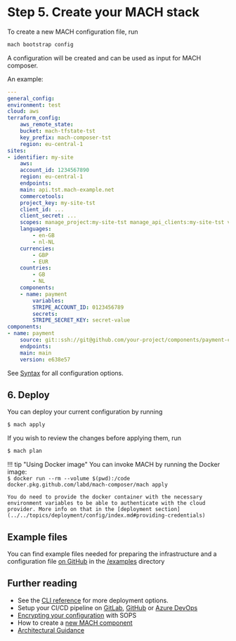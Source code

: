 # Step 5. Create your MACH stack

To create a new MACH configuration file, run

```bash
mach bootstrap config
```

A configuration will be created and can be used as input for MACH composer.

An example:

```yaml
---
general_config:
environment: test
cloud: aws
terraform_config:
    aws_remote_state:
    bucket: mach-tfstate-tst
    key_prefix: mach-composer-tst
    region: eu-central-1
sites:
- identifier: my-site
    aws:
    account_id: 1234567890
    region: eu-central-1
    endpoints:
    main: api.tst.mach-example.net
    commercetools:
    project_key: my-site-tst
    client_id: ...
    client_secret: ...
    scopes: manage_project:my-site-tst manage_api_clients:my-site-tst view_api_clients:my-site-tst
    languages:
        - en-GB
        - nl-NL
    currencies:
        - GBP
        - EUR
    countries:
        - GB
        - NL
    components:
    - name: payment
        variables:
        STRIPE_ACCOUNT_ID: 0123456789
        secrets:
        STRIPE_SECRET_KEY: secret-value
components:
- name: payment
    source: git::ssh://git@github.com/your-project/components/payment-component.git//terraform
    endpoints: 
    main: main
    version: e638e57
```

See [Syntax](../../reference/syntax/index.md) for all configuration options.

## 6. Deploy

You can deploy your current configuration by running

```bash
$ mach apply
```

If you wish to review the changes before applying them, run

```bash
$ mach plan
```

!!! tip "Using Docker image"
    You can invoke MACH by running the Docker image:<br>
    `$ docker run --rm --volume $(pwd):/code docker.pkg.github.com/labd/mach-composer/mach apply`

    You do need to provide the docker container with the necessary environment variables to be able to authenticate with the cloud provider. More info on that in the [deployment section](../../topics/deployment/config/index.md#providing-credentials)


## Example files

You can find example files needed for preparing the infrastructure and a configuration file [on GitHub](https://github.com/labd/mach-composer/tree/master/examples/) in the [/examples](https://github.com/labd/mach-composer/tree/master/examples/) directory

## Further reading

- See the [CLI reference](../../reference/cli.md#apply) for more deployment options.
- Setup your CI/CD pipeline on [GitLab](../../howto/ci/gitlab.md), [GitHub](../../howto/ci/github.md) or [Azure DevOps](../../howto/ci/devops.md)
- [Encrypting your configuration](../../howto/security/encrypt.md) with SOPS
- How to create a [new MACH component](../../howto/create-component.md)
- [Architectural Guidance](../../topics/architecture/index.md)

